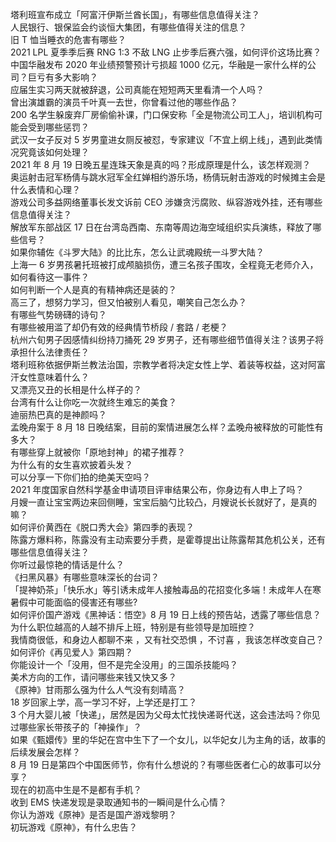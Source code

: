 塔利班宣布成立「阿富汗伊斯兰酋长国」，有哪些信息值得关注？  
人民银行、银保监会约谈恒大集团，有哪些值得关注的信息？  
旧 T 恤当睡衣的危害有哪些？  
2021 LPL 夏季季后赛 RNG 1:3 不敌 LNG 止步季后赛六强，如何评价这场比赛？  
中国华融发布 2020 年业绩预警预计亏损超 1000 亿元，华融是一家什么样的公司？巨亏有多大影响？  
应届生实习两天就被辞退，公司真能在短短两天里看清一个人吗？  
曾出演雄霸的演员千叶真一去世，你曾看过他的哪些作品？  
200 名学生躲废弃厂房偷偷补课，门口保安称「全是物流公司工人」，培训机构可能会受到哪些惩罚？  
武汉一女子反对 5 岁男童进女厕反被怼，专家建议「不宜上纲上线」，遇到此类情况究竟该如何处理？  
2021 年 8 月 19 日晚五星连珠天象是真的吗？形成原理是什么，该怎样观测？  
奥运射击冠军杨倩与跳水冠军全红婵相约游乐场，杨倩玩射击游戏的时候摊主会是什么表情和心理？  
游戏公司多益网络董事长发文诉前 CEO 涉嫌贪污腐败、纵容游戏外挂，还有哪些信息值得关注？  
解放军东部战区 17 日在台湾岛西南、东南等周边海空域组织实兵演练，释放了哪些信号？  
如果你辅佐《斗罗大陆》的比比东，怎么让武魂殿统一斗罗大陆？  
上海一 6 岁男孩暑托班被打成颅脑损伤，遭三名孩子围攻，全程竟无老师介入，如何看待这一事件？  
如何判断一个人是真的有精神病还是装的？  
高三了，想努力学习，但又怕被别人看见，嘲笑自己怎么办？  
有哪些气势磅礴的诗句？  
有哪些被用滥了却仍有效的经典情节桥段 / 套路 / 老梗？  
杭州六旬男子因感情纠纷持刀捅死 29 岁男子，还有哪些细节值得关注？该男子将承担什么法律责任？  
塔利班称依据伊斯兰教法治国，宗教学者将决定女性上学、着装等权益，这对阿富汗女性意味着什么？  
又漂亮又丑的长相是什么样子的？  
台湾有什么让你吃一次就终生难忘的美食？  
迪丽热巴真的是神颜吗？  
孟晚舟案于 8 月 18 日晚结案，目前的案情进展怎么样？孟晚舟被释放的可能性有多大？  
有哪些穿上就被你「原地封神」的裙子推荐？  
为什么有的女生喜欢披着头发？  
可以分享一下你们拍的绝美天空吗？  
2021 年度国家自然科学基金申请项目评审结果公布，你身边有人申上了吗？  
月嫂一直让宝宝两边来回侧睡，宝宝后脑勺比较凸，月嫂说长长就好了，是真的嘛？  
如何评价黄西在《脱口秀大会》第四季的表现？  
陈露方爆料称，陈露没有主动索要分手费，是霍尊提出让陈露帮其危机公关，还有哪些信息值得关注？  
你听过最惊艳的情话是什么？  
《扫黑风暴》有哪些意味深长的台词？  
「提神奶茶」「快乐水」等引诱未成年人接触毒品的花招变化多端！未成年人在寒暑假中可能面临的侵害还有哪些?  
如何评价国产游戏《黑神话：悟空》8 月 19 日上线的预告站，透露了哪些信息？  
为什么职位越高的人越不排斥上班，特别是有些领导是加班控？  
我情商很低，和身边人都聊不来 ，又有社交恐惧 ，不讨喜 ，我该怎样改变自己？  
如何评价《再见爱人》第四期？  
你能设计一个「没用，但不是完全没用」的三国杀技能吗？  
美术方向的工作，请问哪些来钱又快又多？  
《原神》甘雨那么强为什么人气没有刻晴高？  
18 岁回家上学，高一学习不好，上学还是打工？  
3 个月大婴儿被「快递」，居然是因为父母太忙找快递哥代送，这会违法吗？你见过哪些家长带孩子的「神操作」？  
如果《甄嬛传》里的华妃在宫中生下了一个女儿，以华妃女儿为主角的话，故事的后续发展会怎样？  
8 月 19 日是第四个中国医师节，你有什么想说的？有哪些医者仁心的故事可以分享？  
现在的初高中生是不是都有手机？  
收到 EMS 快递发现是录取通知书的一瞬间是什么心情？  
你认为游戏《原神》是否是国产游戏黎明？  
初玩游戏《原神》，有什么忠告？  
